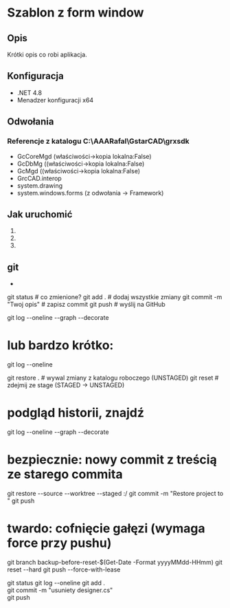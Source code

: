 ﻿# Szablon z form window

## Opis
Krótki opis co robi aplikacja.

## Konfiguracja
- .NET 4.8
- Menadzer konfiguracji x64


## Odwołania
### Referencje z katalogu C:\AAARafal\GstarCAD\grxsdk
- GcCoreMgd (właściwości->kopia lokalna:False)
- GcDbMg ((właściwości->kopia lokalna:False)
- GcMgd ((właściwości->kopia lokalna:False)
- GrcCAD.interop
- system.drawing
- system.windows.forms (z odwołania -> Framework)
## Jak uruchomić
1. 
2. 
3. 

## git
- 
git status                         # co zmienione?
git add .                          # dodaj wszystkie zmiany
git commit -m "Twoj opis"          # zapisz commit
git push                           # wyślij na GitHub

git log --oneline --graph --decorate
# lub bardzo krótko:
git log --oneline

git restore .                      # wywal zmiany z katalogu roboczego (UNSTAGED)
git reset                          # zdejmij ze stage (STAGED -> UNSTAGED)

# podgląd historii, znajdź <HASH>
git log --oneline --graph --decorate

# bezpiecznie: nowy commit z treścią ze starego commita
git restore --source <HASH> --worktree --staged :/
git commit -m "Restore project to <HASH>"
git push

# twardo: cofnięcie gałęzi (wymaga force przy pushu)
git branch backup-before-reset-$(Get-Date -Format yyyyMMdd-HHmm)
git reset --hard <HASH>
git push --force-with-lease

git status 
git log --oneline
git add .                          
git commit -m "usuniety designer.cs"          
git push